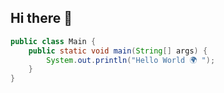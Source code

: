 ## Hi there 👋


```java
public class Main {
    public static void main(String[] args) {
        System.out.println("Hello World 🌍 ");
    }
}
```
